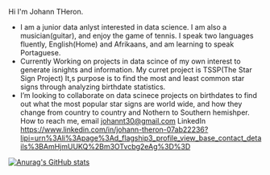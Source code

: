 Hi I'm Johann THeron.
-  I am a junior data anlyst interested in data science. I am also a musician(guitar), and enjoy the game of tennis. I speak two languages fluently, English(Home) and Afrikaans, and am learning to speak Portaguese.
-  Currently Working on projects in data scince of my own interest to generate isnights and information. My curret project is TSSP(The Star Sign Project) It,s purpose is to find the most and least common star signs through analyzing birthdate statistics.
-  I’m looking to collaborate on data scinece projects on birthdates to find out what the most popular star signs are world wide, and how they change from country to country and Nothern to Southern hemishper.
 How to reach me, email johannt30@gmail.com LinkedIn https://www.linkedin.com/in/johann-theron-07ab22236?lipi=urn%3Ali%3Apage%3Ad_flagship3_profile_view_base_contact_details%3BAmHjmUUKQ%2Bm3OTvcbg2eAg%3D%3D
 
 [![Anurag's GitHub stats](https://github-readme-stats.vercel.app/api?username=JT697717)](https://github.com/anuraghazra/github-readme-stats)

<!---
JT697717/JT697717 is a ✨ special ✨ repository because its `README.md` (this file) appears on your GitHub profile.
You can click the Preview link to take a look at your changes.
--->
